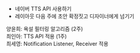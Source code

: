 - 네이버 TTS API 사용하기</br>
- 레이아웃 다음 주에 초안 확정짓고 디자이너에게 넘기기

양윤희: 욕설 필터링 알고리즘 (2주)</br>
최인아: TTS API 적용 (1주)</br>
최세영: Notification Listener, Receiver 적용 </br>
